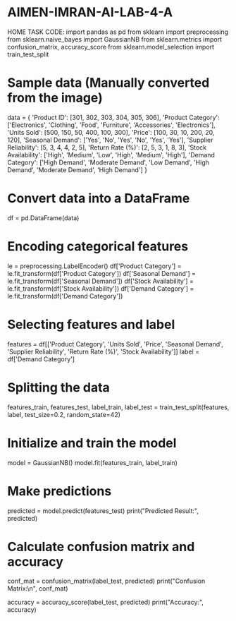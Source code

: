 # AIMEN-IMRAN-AI-LAB-4-A
HOME TASK CODE:
import pandas as pd
from sklearn import preprocessing
from sklearn.naive_bayes import GaussianNB
from sklearn.metrics import confusion_matrix, accuracy_score
from sklearn.model_selection import train_test_split

# Sample data (Manually converted from the image)
data = {
    'Product ID': [301, 302, 303, 304, 305, 306],
    'Product Category': ['Electronics', 'Clothing', 'Food', 'Furniture', 'Accessories', 'Electronics'],
    'Units Sold': [500, 150, 50, 400, 100, 300],
    'Price': [100, 30, 10, 200, 20, 120],
    'Seasonal Demand': ['Yes', 'No', 'Yes', 'No', 'Yes', 'Yes'],
    'Supplier Reliability': [5, 3, 4, 4, 2, 5],
    'Return Rate (%)': [2, 5, 3, 1, 8, 3],
    'Stock Availability': ['High', 'Medium', 'Low', 'High', 'Medium', 'High'],
    'Demand Category': ['High Demand', 'Moderate Demand', 'Low Demand', 'High Demand', 'Moderate Demand', 'High Demand']
}

# Convert data into a DataFrame
df = pd.DataFrame(data)

# Encoding categorical features
le = preprocessing.LabelEncoder()
df['Product Category'] = le.fit_transform(df['Product Category'])
df['Seasonal Demand'] = le.fit_transform(df['Seasonal Demand'])
df['Stock Availability'] = le.fit_transform(df['Stock Availability'])
df['Demand Category'] = le.fit_transform(df['Demand Category'])

# Selecting features and label
features = df[['Product Category', 'Units Sold', 'Price', 'Seasonal Demand', 
               'Supplier Reliability', 'Return Rate (%)', 'Stock Availability']]
label = df['Demand Category']

# Splitting the data
features_train, features_test, label_train, label_test = train_test_split(features, label, test_size=0.2, random_state=42)

# Initialize and train the model
model = GaussianNB()
model.fit(features_train, label_train)

# Make predictions
predicted = model.predict(features_test)
print("Predicted Result:", predicted)

# Calculate confusion matrix and accuracy
conf_mat = confusion_matrix(label_test, predicted)
print("Confusion Matrix:\n", conf_mat)

accuracy = accuracy_score(label_test, predicted)
print("Accuracy:", accuracy)

